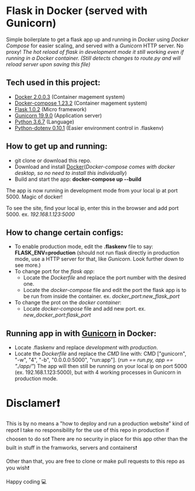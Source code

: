 # Flask in Docker (served with Gunicorn)

Simple boilerplate to get a flask app up and running in *Docker* using *Docker Compose* for easier scaling, and served with a *Gunicorn* HTTP server. No proxy!
*The hot reload of flask in development mode it still working even if running in a Docker container. (Still detects changes to route.py and will reload server upon saving this file)*

## Tech used in this project:

- [Docker 2.0.0.3](https://github.com/docker) (Container magement system)
- [Docker-compose 1.23.2](https://github.com/docker/compose) (Container magement system)
- [Flask 1.0.2](http://flask.pocoo.org/) (Micro framework)
- [Gunicorn 19.9.0](https://gunicorn.org/) (Application server)
- [Python 3.6.7](https://www.python.org/) (Language)
- [Python-dotenv 0.10.1](https://github.com/grauwoelfchen/flask-dotenv) (Easier environment control in .flaskenv)

## How to get up and running:

- git clone or download this repo.
- Download and install [Docker](https://www.docker.com/get-started)(*Docker-compose comes with docker desktop, so no need to install this individually*)
- Build and start the app: **docker-compose up --build**

The app is now running in development mode from your local ip at port 5000. Magic of docker!

To see the site, find your local ip, enter this in the browser and add port 5000. ex. *192.168.1.123:5000*

## How to change certain configs:
- To enable production mode, edit the **.flaskenv** file to say: **FLASK_ENV=production** (should not run flask directly in production mode, use a HTTP server for that, like *Gunicorn*. Look further down to see more.)
- To change port for the *flask app*: 
    - Locate the *Dockerfile* and replace the port number with the desired one.
    - Locate the *docker-compose* file and edit the port the flask app is to be run from inside the container. ex. *docker_port:new_flask_port*
- To change the prot on the *docker container*:
    - Locate *docker-compose* file and add new port. ex. *new_docker_port:flask_port*


## Running app in with [Gunicorn](https://gunicorn.org/) in Docker:
- Locate .flaskenv and replace *development* with *production*.
- Locate the *Dockerfile* and replace the *CMD* line with: CMD ["gunicorn", "-w", "4", "-b", "0.0.0.0:5000", "run:app"]. (*run == run.py, app == "./app/"*)
  The app will then still be running on your local ip on port 5000 (ex. 192.168.1.123:5000), but with 4 working processes in Gunicorn in production mode.


# Disclamer❗️

This is by no means a "how to deploy and run a production website" kind of repo❗️
I take no responsibility for the use of this repo in production if choosen to do so❗️
There are no security in place for this app other than the built in stuff in the framworks, servers and containers❗️

Other than that, you are free to clone or make pull requests to this repo as you wish❗️

Happy coding 💻
